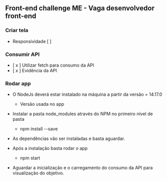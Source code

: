 ## Front-end challenge ME - Vaga desenvolvedor front-end

### Criar tela
- Responsividade [ ]

### Consumir API
- [ x ] Utilizar fetch para consumo da API
- [ x ] Evidência da API

### Rodar app

- O NodeJs deverá estar instalado na máquina a partir da versão = 14.17.0
   - Versão usada no app

- Instalar a pasta node_modules através do NPM no primeiro nível de pasta
   - npm install --save
- As dependências vão ser instaladas e basta aguardar.
- Após a instalação basta rodar o app
  - npm start
- Aguardar a inicialização e o carregamento do consumo da API para visualização do objetivo.
